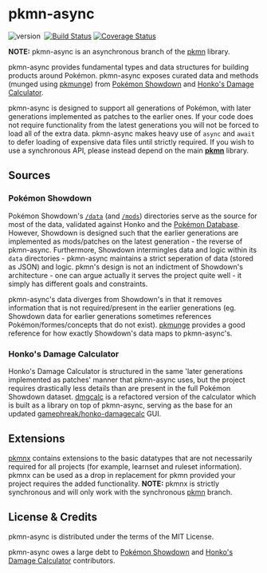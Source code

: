 # pkmn-async

![version](http://img.shields.io/badge/status-0.0.1.beta-yellow.svg)&nbsp;
[![Build Status](https://api.travis-ci.org/gamephreak/pkmn.svg)](https://travis-ci.org/gamephreak/pkmn)
[![Coverage
Status](https://coveralls.io/repos/github/gamephreak/pkmn/badge.svg?branch=async)](https://coveralls.io/github/gamephreak/pkmn?branch=async)

**NOTE:** pkmn-async is an asynchronous branch of the
[pkmn](https://github.com/gamephreak/pkmn) library.

pkmn-async provides fundamental types and data structures for building products
around Pokémon. pkmn-async exposes curated data and methods (munged using
[pkmunge](https://github.com/gamephreak/pkmunge)) from
[Pokémon Showdown](https://github.com/Zarel/Pokemon-Showdown) and
[Honko's Damage Calculator](https://github.com/Zarel/honko-damagecalc).

pkmn-async is designed to support all generations of Pokémon, with later
generations implemented as patches to the earlier ones. If your code does not
require functionality from the latest generations you will not be forced to load
all of the extra data. pkmn-async makes heavy use of `async` and `await` to
defer loading of expensive data files until strictly required. If you wish to
use a synchronous API, please instead depend on the main
**[pkmn](https://github.com/gamephreak/pkmn)** library.

## Sources

### Pokémon Showdown

Pokémon Showdown's
[`/data`](https://github.com/Zarel/Pokemon-Showdown/tree/master/data) (and
[`/mods`](https://github.com/Zarel/Pokemon-Showdown/tree/master/mods))
directories serve as the source for most of the data, validated against Honko
and the [Pokémon Database](https://pokemondb.net). However, Showdown is designed
such that the earlier generations are implemented as mods/patches on the latest
generation - the reverse of pkmn-async. Furthermore, Showdown intermingles data
and logic within its `data` directories - pkmn-async maintains a strict
seperation of data (stored as JSON) and logic. pkmn's design is not an
indictment of Showdown's architecture - one can argue actually it serves the
project quite well - it simply has different goals and constraints.

pkmn-async's data diverges from Showdown's in that it removes information that
is not required/present in the earlier generations (eg. Showdown data for
earlier generations sometimes references Pokémon/formes/concepts that do not
exist). [pkmunge](https://github.com/gamephreak/pkmunge) provides a good
reference for how exactly Showdown's data maps to pkmn-async's.

### Honko's Damage Calculator

Honko's Damage Calculator is structured in the same 'later generations
implemented as patches' manner that pkmn-async uses, but the project requires
drastically less details than are present in the full Pokémon Showdown dataset.
[dmgcalc](https://github.com/gamephreak/dmgcalc) is a refactored version of the
calculator which is built as a library on top of pkmn-async, serving as the base
for an updated
[gamephreak/honko-damagecalc](https://github.com/gamephreak/honko-damagecalc)
GUI.

## Extensions

[pkmnx](https://github.com/gamephreak/pkmnx) contains extensions to the basic
datatypes that are not necessarily required for all projects (for example,
learnset and ruleset information). pkmnx can be used as a drop in replacement
for pkmn provided your project requires the added functionality. **NOTE:**
pkmnx is strictly synchronous and will only work with the synchronous
[pkmn](https://github.com/gamephreak/pkmn) branch.

## License & Credits

pkmn-async is distributed under the terms of the MIT License.

pkmn-async owes a large debt to
[Pokémon Showdown](https://github.com/Zarel/Pokemon-Showdown/blob/master/README.md#credits)
and
[Honko's Damage Calculator](https://github.com/Zarel/honko-damagecalc#credits-and-license)
contributors.
